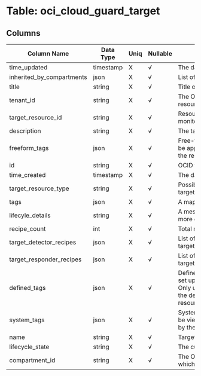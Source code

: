 # Table: oci_cloud_guard_target

## Columns 

|  Column Name   |  Data Type  | Uniq | Nullable | Description | 
|  ----  | ----  | ----  | ----  | ---- | 
| time_updated | timestamp | X | √ | The date and time the target was updated. | 
| inherited_by_compartments | json | X | √ | List of inherited compartments. | 
| title | string | X | √ | Title of the resource. | 
| tenant_id | string | X | √ | The OCID of the Tenant in which the resource is located. | 
| target_resource_id | string | X | √ | Resource ID which the target uses to monitor. | 
| description | string | X | √ | The target description. | 
| freeform_tags | json | X | √ | Free-form tags for resource. This tags can be applied by any user with permissions on the resource. | 
| id | string | X | √ | OCID for target. | 
| time_created | timestamp | X | √ | The date and time the target was created. | 
| target_resource_type | string | X | √ | Possible type of targets(compartment/HCMCloud/ERPCloud). | 
| tags | json | X | √ | A map of tags for the resource. | 
| lifecyle_details | string | X | √ | A message describing the current state in more detail. | 
| recipe_count | int | X | √ | Total number of recipes attached to target. | 
| target_detector_recipes | json | X | √ | List of detector recipes associated with target. | 
| target_responder_recipes | json | X | √ | List of responder recipes associated with target. | 
| defined_tags | json | X | √ | Defined tags for resource. Defined tags are set up in your tenancy by an administrator. Only users granted permission to work with the defined tags can apply them to resources. | 
| system_tags | json | X | √ | System tags for resource. System tags can be viewed by users, but can only be created by the system. | 
| name | string | X | √ | Target display name. | 
| lifecycle_state | string | X | √ | The current state of the resource. | 
| compartment_id | string | X | √ | The OCID of the compartment in Tenant in which the resource is located. | 


